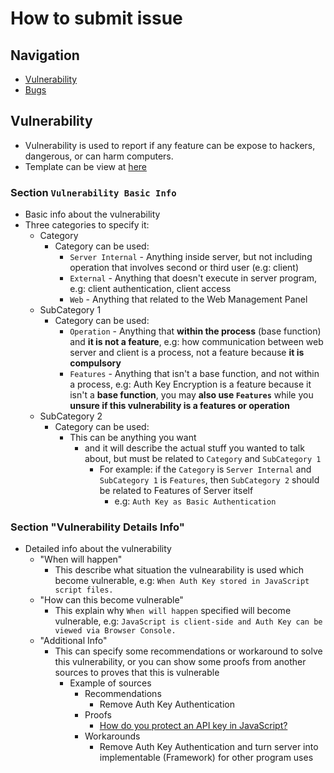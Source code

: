 # How to submit issue


## Navigation
- [Vulnerability](#vulnerability)
- [Bugs](#bugs)


## Vulnerability
- Vulnerability is used to report if any feature can be expose to hackers, dangerous, or can harm computers.
- Template can be view at [here](https://github.com/AFEIJIAN/PyPosts/blob/master/.github/ISSUE_TEMPLATE/vulnerability-report.md)

### Section `Vulnerability Basic Info`
- Basic info about the vulnerability
- Three categories to specify it:
  - Category
    - Category can be used:
      - `Server Internal` - Anything inside server, but not including operation that involves second or third user (e.g: client)
      - `External` - Anything that doesn't execute in server program, e.g: client authentication, client access
      - `Web` - Anything that related to the Web Management Panel
  - SubCategory 1
    - Category can be used:
      - `Operation` - Anything that **within the process** (base function) and **it is not a feature**, e.g: how communication between web server and client is a process, not a feature because **it is compulsory**
      - `Features` - Anything that isn't a base function, and not within a process, e.g: Auth Key Encryption is a feature because it isn't a **base function**, you may **also use `Features`** while you **unsure if this vulnerability is a features or operation**
  - SubCategory 2
    - Category can be used:
      - This can be anything you want
        - and it will describe the actual stuff you wanted to talk about, but must be related to `Category` and `SubCategory 1`
          - For example: if the `Category` is `Server Internal` and `SubCategory 1` is `Features`, then `SubCategory 2` should be related to Features of Server itself
            - e.g: `Auth Key as Basic Authentication`

### Section "Vulnerability Details Info"
- Detailed info about the vulnerability
  - "When will happen"
    - This describe what situation the vulnearability is used which become vulnerable, e.g: `When Auth Key stored in JavaScript script files.`
  - "How can this become vulnerable"
    - This explain why `When will happen` specified will become vulnerable, e.g: `JavaScript is client-side and Auth Key can be viewed via Browser Console.`
  - "Additional Info"
    - This can specify some recommendations or workaround to solve this vulnerability, or you can show some proofs from another sources to proves that this is vulnerable
      - Example of sources
        - Recommendations
          - Remove Auth Key Authentication
        - Proofs
          - [How do you protect an API key in JavaScript?](https://hashnode.com/post/how-do-you-protect-an-api-key-in-javascript-ciibz8foj01fqj3xtsyxbc5ga)
        - Workarounds
          - Remove Auth Key Authentication and turn server into implementable (Framework) for other program uses
